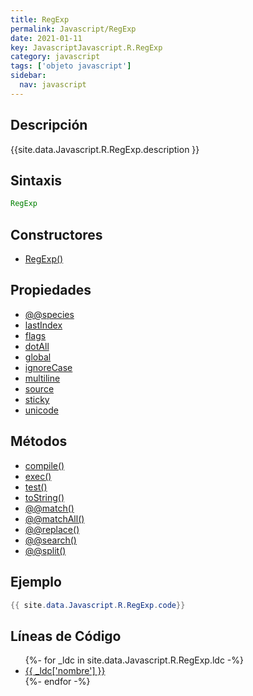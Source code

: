 ```yaml
---
title: RegExp
permalink: Javascript/RegExp
date: 2021-01-11
key: JavascriptJavascript.R.RegExp
category: javascript
tags: ['objeto javascript']
sidebar: 
  nav: javascript
---
```


## Descripción
{{site.data.Javascript.R.RegExp.description }}

## Sintaxis
~~~javascript
RegExp
~~~

## Constructores
* [RegExp()](/Javascript/RegExp/RegExp/)

## Propiedades
* [@@species](/Javascript/RegExp/@@species)
* [lastIndex](/Javascript/RegExp/lastIndex)
* [flags](/Javascript/RegExp/flags)
* [dotAll](/Javascript/RegExp/dotAll)
* [global](/Javascript/RegExp/global)
* [ignoreCase](/Javascript/RegExp/ignoreCase)
* [multiline](/Javascript/RegExp/multiline)
* [source](/Javascript/RegExp/source)
* [sticky](/Javascript/RegExp/sticky)
* [unicode](/Javascript/RegExp/unicode)

## Métodos
* [compile()](/Javascript/RegExp/compile)
* [exec()](/Javascript/RegExp/exec)
* [test()](/Javascript/RegExp/test)
* [toString()](/Javascript/RegExp/toString)
* [@@match()](/Javascript/RegExp/@@match)
* [@@matchAll()](/Javascript/RegExp/@@matchAll)
* [@@replace()](/Javascript/RegExp/@@replace)
* [@@search()](/Javascript/RegExp/@@search)
* [@@split()](/Javascript/RegExp/@@split)

## Ejemplo
~~~java
{{ site.data.Javascript.R.RegExp.code}}
~~~

## Líneas de Código
<ul>
{%- for _ldc in site.data.Javascript.R.RegExp.ldc -%}
   <li>
       <a href="{{_ldc['url'] }}">{{ _ldc['nombre'] }}</a>
   </li>
{%- endfor -%}
</ul>
